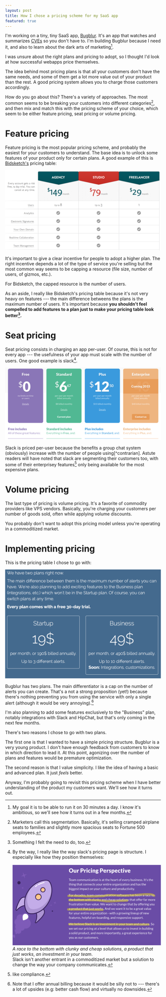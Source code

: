 ```yaml
---
layout: post
title: How I chose a pricing scheme for my SaaS app
featured: true
---
```

I'm working on a tiny, tiny SaaS app, [Bugblur](https://bugblur.com). It's an app that watches and summarizes [CVEs](https://en.wikipedia.org/wiki/Common_Vulnerabilities_and_Exposures) so you don't have to. I'm building Bugblur because I need it, and also to learn about the dark arts of marketing[^plans].

I was unsure about the right plans and pricing to adopt, so I thought I'd look at how successful webapps price themselves.

The idea behind most pricing plans is that all your customers don't have the same needs, and some of them get a lot more value out of your product than the rest. A good pricing system allows you to charge those customers accordingly.

How do you go about this? There's a variety of approaches. The most common seems to be breaking your customers into different categories[^segmentation], and then mix and match this with the pricing scheme of your choice, which seem to be either feature pricing, seat pricing or volume pricing.

# Feature pricing

Feature pricing is the most popular pricing scheme, and probably the easiest for your customers to understand. The base idea is to unlock some features of your product only for certain plans. A good example of this is <a href="http://bidsketch.com">Bidsketch's</a> pricing table:

<img alt="bidsketch pricing" class="img-responsive" src="/images/saas_pricing/bidsketch.png" />

It's important to give a clear incentive for people to adopt a higher plan. The right incentive depends a lot of the type of service you're selling but the most common way seems to be capping a resource (file size, number of users, of gizmos, etc.). 

For Bidsketch, the capped resource is the number of users.

As an aside, I really like Bidsketch's pricing table because it's not very heavy on features --- the main difference betweens the plans is the maximum number of users. It's important because __you shouldn't feel compelled to add features to a plan just to make your pricing table look better[^something].__ 

# Seat pricing

Seat pricing consists in charging an app per-user. Of course, this is not for every app --- the usefulness of your app must scale with the number of users. One good example is slack[^slacks_sales_page].

<img alt="slack pricing" class="img-responsive" src="/images/saas_pricing/slack_pricing.png" />

Slack is priced per-user because the benefits a group chat system (obviously) increase with the number of people using[^contrarian]. Astute readers will have noted that slack are segmenting their customers too, with some of their enterprisey features[^compliance] only being available for the most expensive plans. 

# Volume pricing

The last type of pricing is volume pricing. It's a favorite of commodity providers like VPS vendors. Basically, you're charging your customers per number of goods sold, often while applying volume discounts.

You probably don't want to adopt this pricing model unless you're operating in a commoditized market.

# Implementing pricing

This is the pricing table I chose to go with:

<img alt="bugblur pricing" class="img-responsive" src="/images/saas_pricing/bugblur.png" />

Bugblur has two plans. The main differentiator is a cap on the number of alerts you can create. That's a not a strong proposition (yet!) because there's nothing preventing you from using the service with only a single alert (although it would be very annoying).[^annual_billing]

I'm also planning to add some features exclusively to the "Business" plan, notably integrations with Slack and HipChat, but that's only coming in the next few months.

There's two reasons I chose to go with two plans.

The first one is that I wanted to have a simple pricing structure. Bugblur is a very young product. I don't have enough feedback from customers to know in which direction to lead it. At this point, agonizing over the number of plans and features would be  premature optimization.

The second reason is that I value simplicity. I like the idea of having a basic and advanced plan. It just _feels_ better.

Anyway, I'm probably going to revisit this pricing scheme when I have better understanding of the product my customers want. We'll see how it turns out.


[^plans]: My goal it is to be able to run it on 30 minutes a day. I know it's ambitious, so we'll see how it turns out in a few months.

[^slacks_sales_page]:
    By the way, I really like the way slack's pricing page is structure. I especially like how they position themselves: <br><br> <img alt="slack pricing" class="img-responsive" src="/images/saas_pricing/slack_sales.png" />
    _A race to the bottom with clunky and cheap solutions_, _a product that just works_, _an investment in your team_.<br>
    Slack isn't another entrant in a commoditized market but a solution to change the way your company communicates.

[^segmentation]: Marketers call this segmentation. Basically, it's selling cramped airplane seats to families and slightly more spacious seats to Fortune 500 employees.

[^compliance]: like compliance.

[^something]: Something I felt the need to do, too.

[^annual_billing]: Note that I offer annual billing because it would be silly not to --- there's a lot of upsides (e.g: better cash flow) and virtually no downsides.
